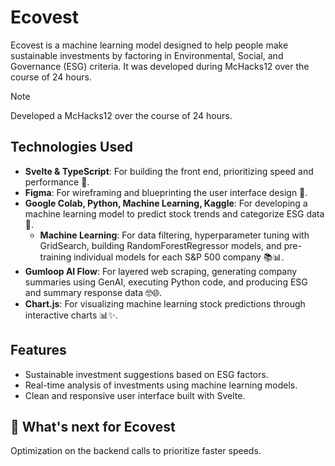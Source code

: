 # Ecovest

Ecovest is a machine learning model designed to help people make sustainable investments by factoring in Environmental, Social, and Governance (ESG) criteria. It was developed during McHacks12 over the course of 24 hours.

> [!NOTE]
> Developed a McHacks12 over the course of 24 hours.

## Technologies Used

- **Svelte & TypeScript**: For building the front end, prioritizing speed and performance 🚀.  
- **Figma**: For wireframing and blueprinting the user interface design 🎨.  
- **Google Colab, Python, Machine Learning, Kaggle**: For developing a machine learning model to predict stock trends and categorize ESG data 🤖.  
   - **Machine Learning**: For data filtering, hyperparameter tuning with GridSearch, building RandomForestRegressor models, and pre-training individual models for each S&P 500 company 📚📊.  
- **Gumloop AI Flow**: For layered web scraping, generating company summaries using GenAI, executing Python code, and producing ESG and summary response data 🤓🌐.  
- **Chart.js**: For visualizing machine learning stock predictions through interactive charts 📊✨.

## Features

- Sustainable investment suggestions based on ESG factors.
- Real-time analysis of investments using machine learning models.
- Clean and responsive user interface built with Svelte.

## 🚀 What's next for Ecovest  
Optimization on the backend calls to prioritize faster speeds.
